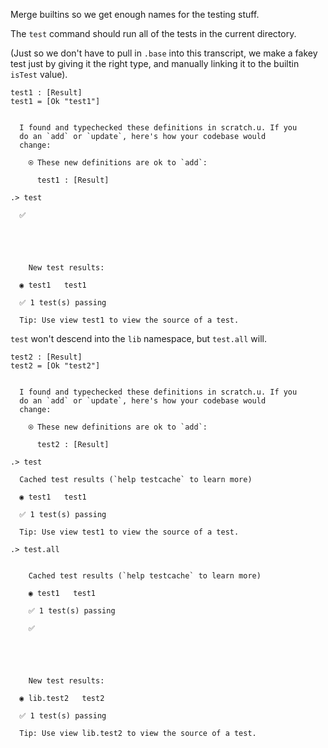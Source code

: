 Merge builtins so we get enough names for the testing stuff.

The `test` command should run all of the tests in the current directory.

(Just so we don't have to pull in `.base` into this transcript, we make a fakey test just by giving it the right type,
and manually linking it to the builtin `isTest` value).

```unison
test1 : [Result]
test1 = [Ok "test1"]
```

```ucm

  I found and typechecked these definitions in scratch.u. If you
  do an `add` or `update`, here's how your codebase would
  change:
  
    ⍟ These new definitions are ok to `add`:
    
      test1 : [Result]

```
```ucm
.> test

  ✅  

  

  

    New test results:
  
  ◉ test1   test1
  
  ✅ 1 test(s) passing
  
  Tip: Use view test1 to view the source of a test.

```
`test` won't descend into the `lib` namespace, but `test.all` will.

```unison
test2 : [Result]
test2 = [Ok "test2"]
```

```ucm

  I found and typechecked these definitions in scratch.u. If you
  do an `add` or `update`, here's how your codebase would
  change:
  
    ⍟ These new definitions are ok to `add`:
    
      test2 : [Result]

```
```ucm
.> test

  Cached test results (`help testcache` to learn more)
  
  ◉ test1   test1
  
  ✅ 1 test(s) passing
  
  Tip: Use view test1 to view the source of a test.

.> test.all

    
    Cached test results (`help testcache` to learn more)
    
    ◉ test1   test1
    
    ✅ 1 test(s) passing
    
    ✅  

  

  

    New test results:
  
  ◉ lib.test2   test2
  
  ✅ 1 test(s) passing
  
  Tip: Use view lib.test2 to view the source of a test.

```
